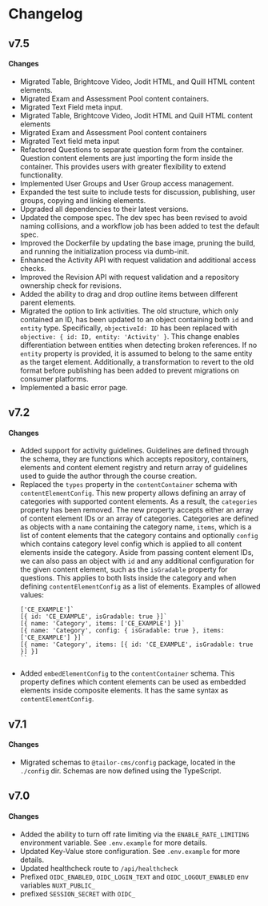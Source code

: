 # Changelog

## v7.5

#### Changes
- Migrated Table, Brightcove Video, Jodit HTML, and Quill HTML content elements.
- Migrated Exam and Assessment Pool content containers.
- Migrated Text Field meta input.
- Migrated Table, Brightcove Video, Jodit HTML and Quill HTML content elements
- Migrated Exam and Assessment Pool content containers
- Migrated Text field meta input
- Refactored Questions to separate question form from the container. Question 
  content elements are just importing the form inside the container. This
   provides users with greater flexibility to extend functionality.
- Implemented User Groups and User Group access management.
- Expanded the test suite to include tests for discussion, publishing, user 
  groups, copying and linking elements.
- Upgraded all dependencies to their latest versions.
- Updated the compose spec. The dev spec has been revised to avoid naming 
  collisions, and a workflow job has been added to test the default spec.
- Improved the Dockerfile by updating the base image, pruning the build, and 
  running the initialization process via dumb-init.
- Enhanced the Activity API with request validation and additional access checks.
- Improved the Revision API with request validation and a repository ownership
  check for revisions.
- Added the ability to drag and drop outline items between different parent 
  elements.
- Migrated the option to link activities. The old structure, which only 
  contained an ID, has been updated to an object containing both `id` and 
  `entity` type. Specifically, `objectiveId: ID` has been replaced with 
  `objective: { id: ID, entity: 'Activity' }`. This change enables 
  differentiation between entities when detecting broken references. If no 
  `entity` property is provided, it is assumed to belong to the same entity as 
  the target element. Additionally, a transformation to revert to the old format 
  before publishing has been added to prevent migrations on consumer platforms.
- Implemented a basic error page.

## v7.2

#### Changes
- Added support for activity guidelines. Guidelines are defined through the 
  schema, they are functions which accepts repository, containers, elements and
  content element registry and return array of guidelines used to guide the
  author through the course creation.
- Replaced the `types` property in the `contentContainer` schema with 
  `contentElementConfig`. This new property allows defining an array of 
  categories with supported content elements. As a result, the `categories` 
  property has been removed. The new property accepts either an array of content 
  element IDs or an array of categories. Categories are defined as objects with 
  a `name` containing the category name, `items`, which is a list of content 
  elements that the category contains and optionally `config` which contains 
  category level config which is applied to all content elements inside the 
  category. Aside from passing content element IDs, we can also pass an object 
  with `id` and any additional configuration for the given content element, such 
  as the `isGradable` property for questions. This applies to both lists inside
  the category and when defining `contentElementConfig` as a list of elements. 
  Examples of allowed values: 
  ```
  ['CE_EXAMPLE']`
  [{ id: 'CE_EXAMPLE', isGradable: true }]`
  [{ name: 'Category', items: ['CE_EXAMPLE'] }]`
  [{ name: 'Category', config: { isGradable: true }, items: ['CE_EXAMPLE'] }]`
  [{ name: 'Category', items: [{ id: 'CE_EXAMPLE', isGradable: true }] }]
  ``
- Added `embedElementConfig` to the `contentContainer` schema. This property 
  defines which content elements can be used as embedded elements inside 
  composite elements. It has the same syntax as `contentElementConfig`.

## v7.1

#### Changes
- Migrated schemas to `@tailor-cms/config` package, located in the `./config`
  dir. Schemas are now defined using the TypeScript.

## v7.0

#### Changes
- Added the ability to turn off rate limiting via the `ENABLE_RATE_LIMITING`
  environment variable. See `.env.example` for more details.
- Updated Key-Value store configuration. See `.env.example` for more details.
- Updated healthcheck route to `/api/healthcheck`
- Prefixed `OIDC_ENABLED`, `OIDC_LOGIN_TEXT` and `OIDC_LOGOUT_ENABLED` env 
  variables `NUXT_PUBLIC_`
- prefixed `SESSION_SECRET` with `OIDC_`
